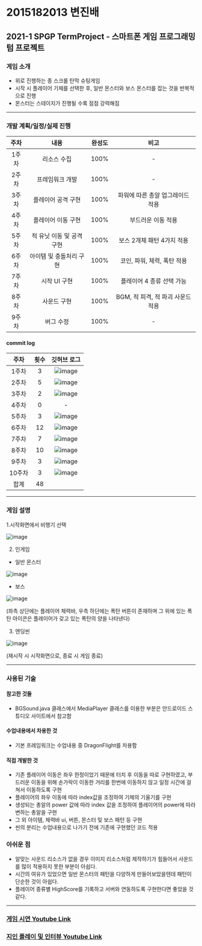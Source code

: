 # 2015182013 변진배
## **2021-1 SPGP TermProject** - 스마트폰 게임 프로그래밍 텀 프로젝트

### 게임 소개
- 위로 진행하는 종 스크롤 탄막 슈팅게임
- 시작 시 플레이어 기체를 선택한 후, 일반 몬스터와 보스 몬스터를 잡는 것을 반복적으로 진행
- 몬스터는 스테이지가 진행될 수록 점점 강력해짐
  
---------------------------------------------------------------------------------------------------------------

### 개발 계획/일정/실제 진행

주차 | 내용 | 완성도 | 비고
:-----: | :-----: | :-----: | :-----:
1주차 | 리소스 수집 |100% | -
2주차 | 프레임워크 개발 | 100% | -
3주차 | 플레이어 공격 구현 | 100% | 파워에 따른 총알 업그레이드 적용
4주차 | 플레이어 이동 구현 | 100% | 부드러운 이동 적용
5주차 | 적 유닛 이동 및 공격 구현 | 100% | 보스 2개체 패턴 4가지 적용 
6주차 | 아이템 및 충돌처리 구현 | 100% | 코인, 파워, 체력, 폭탄 적용
7주차 | 시작 UI 구현 | 100% | 플레이어 4 종류 선택 가능
8주차 | 사운드 구현 | 100%  | BGM, 적 피격, 적 파괴 사운드 적용
9주차 | 버그 수정 | 100% | -

#### commit log

주차 | 횟수| 깃허브 로그
:-----: | :-----:| :-----:|
1주차 | 3 | ![image](https://user-images.githubusercontent.com/22373033/121112094-e892c500-c84a-11eb-8285-9986a709f89b.png)
2주차 | 5 | ![image](https://user-images.githubusercontent.com/22373033/121112139-f8120e00-c84a-11eb-8cc2-2fab1d70eb66.png)
3주차 | 2 | ![image](https://user-images.githubusercontent.com/22373033/121112165-ffd1b280-c84a-11eb-8e60-833dc25f271c.png)
4주차 | 0 | -
5주차 | 3 | ![image](https://user-images.githubusercontent.com/22373033/121112186-0829ed80-c84b-11eb-9d1c-ae3a42c00d2c.png)
6주차 | 12 | ![image](https://user-images.githubusercontent.com/22373033/121112245-1d9f1780-c84b-11eb-9ba5-ab2cb11c0c5f.png)
7주차 | 7 | ![image](https://user-images.githubusercontent.com/22373033/121112264-24c62580-c84b-11eb-894f-159ab7ef31ab.png)
8주차 | 10 | ![image](https://user-images.githubusercontent.com/22373033/121112306-314a7e00-c84b-11eb-919b-7cf9bf39248a.png)
9주차 | 3 | ![image](https://user-images.githubusercontent.com/22373033/121112338-3a3b4f80-c84b-11eb-8d7b-3b796679db07.png)
10주차 | 3 | ![image](https://user-images.githubusercontent.com/22373033/121112360-40c9c700-c84b-11eb-916b-9592735533c7.png)
합계 | 48 | 



---------------------------------------------------------------------------------------------------------------
### 게임 설명

1.시작화면에서 비행기 선택

![image](https://user-images.githubusercontent.com/22373033/121117309-e3397880-c852-11eb-9909-932d38f03c8f.png)


2. 인게임
- 일반 몬스터 

![image](https://user-images.githubusercontent.com/22373033/121117748-a1f59880-c853-11eb-947f-b39c66cfe252.png)


- 보스

![image](https://user-images.githubusercontent.com/22373033/121122735-ee91a180-c85c-11eb-94fd-a4e3d763a01c.png)


(좌측 상단에는 플레이어 체력바, 우측 하단에는 폭탄 버튼이 존재하며 그 위에 있는 폭탄 아이콘은 플레이어가 갖고 있는 폭탄의 양을 나타낸다)


3. 엔딩씬

![image](https://user-images.githubusercontent.com/22373033/121118397-bc7c4180-c854-11eb-907e-a7eae030b0ff.png)

(재시작 시 시작화면으로, 종료 시 게임 종료)

---------------------------------------------------------------------------------------------------------------
### 사용된 기술


#### 참고한 것들
 - BGSound.java 클래스에서 MediaPlayer 클래스를 이용한 부분은 안드로이드 스튜디오 사이트에서 참고함

#### 수업내용에서 차용한 것
 - 기본 프레임워크는 수업내용 중 DragonFlight를 차용함

#### 직접 개발한 것
 - 기존 플레이어 이동은 좌우 한정이었기 때문에 터치 후 이동을 따로 구현하였고, 부드러운 이동을 위해 손가락이 이동한 거리를 한번에 이동하지 않고 일정 시간에 걸쳐서 이동하도록 구현
 - 플레이어의 좌우 이동에 따라 index값을 조정하여 기체의 기울기를 구현
 - 생성되는 총알의 power 값에 따라 index 값을 조정하여 플레이어의 power에 따라 변하는 총알을 구현
 - 그 외 아이템, 체력바 ui, 버튼, 몬스터 및 보스 패턴 등 구현
 - 씬의 분리는 수업내용으로 나가기 전에 기존에 구현했던 코드 적용



### 아쉬운 점
- 알맞는 사운드 리소스가 없을 경우 이미지 리소스처럼 제작하기가 힘들어서 사운드를 많이 적용하지 못한 부분이 아쉽다.
- 시간의 여유가 있었으면 일반 몬스터의 패턴을 다양하게 만들어보았을텐데 패턴이 단순한 것이 아쉽다.
- 플레이어 종류별 HighScore를 기록하고 서버와 연동하도록 구현한다면 좋았을 것 같다.


---------------------------------------------------------------------------------------------------------------
### [게임 시연 Youtube Link](https://youtu.be/tRl0974Xv28 "2021-1 SPGP TermProject 시연 영상")

### [지인 플레이 및 인터뷰 Youtube Link](https://youtu.be/db9gxgSells "2021-1 SPGP TermProject 지인 플레이 및 인터뷰")
